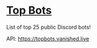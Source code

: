 # [Top Bots](https://topbots.vanished.rocks/)
List of top 25 public Discord bots!

API: https://topbots.vanished.live
